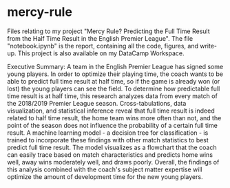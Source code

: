 # mercy-rule
Files relating to my project "Mercy Rule? Predicting the Full Time Result from the Half Time Result in the English Premier League". The file "notebook.ipynb" is the report, containing all the code, figures, and write-up. This project is also available on my DataCamp Workspace.

Executive Summary:
A team in the English Premier League has signed some young players. In order to optimize their playing time, the coach wants to be able to predict full time result at half time, so if the game is already won (or lost) the young players can see the field. To determine how predictable full time result is at half time, this research analyzes data from every match of the 2018/2019 Premier League season. Cross-tabulations, data visualization, and statistical inference reveal that full time result is indeed related to half time result, the home team wins more often than not, and the point of the season does not influence the probability of a certain full time result. A machine learning model - a decision tree for classification - is trained to incorporate these findings with other match statistics to best predict full time result. The model visualizes as a flowchart that the coach can easily trace based on match characteristics and predicts home wins well, away wins moderately well, and draws poorly. Overall, the findings of this analysis combined with the coach's subject matter expertise will optimize the amount of development time for the new young players.
